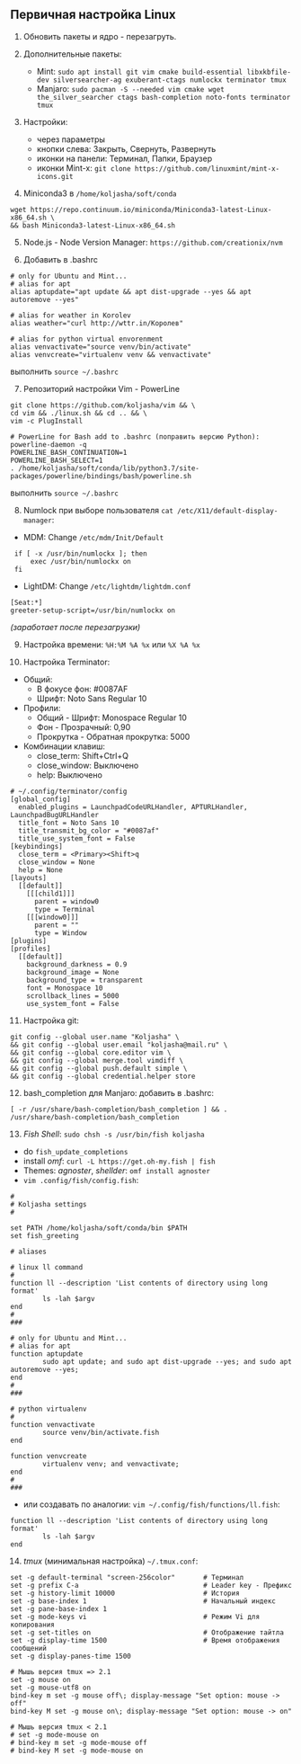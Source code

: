 ## Первичная настройка Linux

1. Обновить пакеты и ядро - перезагруть.

2. Дополнительные пакеты:
    * Mint: `sudo apt install git vim cmake build-essential libxkbfile-dev silversearcher-ag exuberant-ctags numlockx terminator tmux`
    * Manjaro: `sudo pacman -S --needed vim cmake wget the_silver_searcher ctags bash-completion noto-fonts terminator tmux`

3. Настройки:
    * через параметры
    * кнопки слева: Закрыть, Свернуть, Развернуть
    * иконки на панели: Терминал, Папки, Браузер
    * иконки Mint-x: `git clone https://github.com/linuxmint/mint-x-icons.git`
    
4. Miniconda3 в `/home/koljasha/soft/conda`
```
wget https://repo.continuum.io/miniconda/Miniconda3-latest-Linux-x86_64.sh \
&& bash Miniconda3-latest-Linux-x86_64.sh
```

5. Node.js - Node Version Manager: `https://github.com/creationix/nvm`

6. Добавить в .bashrc
```
# only for Ubuntu and Mint...
# alias for apt
alias aptupdate="apt update && apt dist-upgrade --yes && apt autoremove --yes"

# alias for weather in Korolev
alias weather="curl http://wttr.in/Королев"

# alias for python virtual envorenment
alias venvactivate="source venv/bin/activate"
alias venvcreate="virtualenv venv && venvactivate"
```
выполнить `source ~/.bashrc`

7. Репозиторий настройки Vim - PowerLine
```
git clone https://github.com/koljasha/vim && \
cd vim && ./linux.sh && cd .. && \
vim -c PlugInstall

# PowerLine for Bash add to .bashrc (поправить версию Python):
powerline-daemon -q
POWERLINE_BASH_CONTINUATION=1
POWERLINE_BASH_SELECT=1
. /home/koljasha/soft/conda/lib/python3.7/site-packages/powerline/bindings/bash/powerline.sh
```
выполнить `source ~/.bashrc`

8. Numlock при выборе пользователя `cat /etc/X11/default-display-manager`:
* MDM: Change `/etc/mdm/Init/Default`
```
 if [ -x /usr/bin/numlockx ]; then
     exec /usr/bin/numlockx on
 fi
```
* LightDM: Change `/etc/lightdm/lightdm.conf`
```
[Seat:*]
greeter-setup-script=/usr/bin/numlockx on
```
*(заработает после перезагрузки)*

9. Настройка времени:
`%H:%M %A %x` или `%X %A %x`

10. Настройка Terminator:
* Общий:
  * В фокусе фон: #0087AF
  * Шрифт: Noto Sans Regular 10
* Профили:
  * Общий - Шрифт: Monospace Regular 10
  * Фон - Прозрачный: 0,90
  * Прокрутка - Обратная прокрутка: 5000
* Комбинации клавиш:
  * close_term:   Shift+Ctrl+Q
  * close_window: Выключено
  * help: Выключено
```
# ~/.config/terminator/config
[global_config]
  enabled_plugins = LaunchpadCodeURLHandler, APTURLHandler, LaunchpadBugURLHandler
  title_font = Noto Sans 10
  title_transmit_bg_color = "#0087af"
  title_use_system_font = False
[keybindings]
  close_term = <Primary><Shift>q
  close_window = None
  help = None
[layouts]
  [[default]]
    [[[child1]]]
      parent = window0
      type = Terminal
    [[[window0]]]
      parent = ""
      type = Window
[plugins]
[profiles]
  [[default]]
    background_darkness = 0.9
    background_image = None
    background_type = transparent
    font = Monospace 10
    scrollback_lines = 5000
    use_system_font = False
```

11. Настройка git:
```
git config --global user.name "Koljasha" \
&& git config --global user.email "koljasha@mail.ru" \
&& git config --global core.editor vim \
&& git config --global merge.tool vimdiff \
&& git config --global push.default simple \
&& git config --global credential.helper store
```

12. bash_completion для Manjaro:
добавить в .bashrc:
```
[ -r /usr/share/bash-completion/bash_completion ] && . /usr/share/bash-completion/bash_completion
```

13. *Fish Shell*: `sudo chsh -s /usr/bin/fish koljasha`
* do `fish_update_completions`
* install *omf*: `curl -L https://get.oh-my.fish | fish`
* Themes: *agnoster*, *shellder*: `omf install agnoster`
* `vim .config/fish/config.fish`:
```
#
# Koljasha settings
#

set PATH /home/koljasha/soft/conda/bin $PATH
set fish_greeting

# aliases

# linux ll command
#
function ll --description 'List contents of directory using long format'
        ls -lah $argv
end
#
###

# only for Ubuntu and Mint...
# alias for apt
function aptupdate
        sudo apt update; and sudo apt dist-upgrade --yes; and sudo apt autoremove --yes;
end
#
###

# python virtualenv
#
function venvactivate
        source venv/bin/activate.fish
end

function venvcreate
        virtualenv venv; and venvactivate;
end
#
###
```

* или создавать по аналогии: `vim ~/.config/fish/functions/ll.fish`:
```
function ll --description 'List contents of directory using long format'
        ls -lah $argv
end
```

14. *tmux* (минимальная настройка) `~/.tmux.conf`:
```
set -g default-terminal "screen-256color"       # Терминал
set -g prefix C-a                               # Leader key - Префикс
set -g history-limit 10000                      # История
set -g base-index 1                             # Начальный индекс
set -g pane-base-index 1
set -g mode-keys vi                             # Режим Vi для копирования
set -g set-titles on                            # Отображение тайтла
set -g display-time 1500                        # Время отображения сообщений
set -g display-panes-time 1500

# Мышь версия tmux => 2.1
set -g mouse on
set -g mouse-utf8 on
bind-key m set -g mouse off\; display-message "Set option: mouse -> off"
bind-key M set -g mouse on\; display-message "Set option: mouse -> on"

# Мышь версия tmux < 2.1
# set -g mode-mouse on
# bind-key m set -g mode-mouse off
# bind-key M set -g mode-mouse on
```

